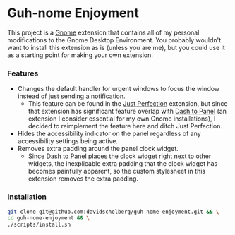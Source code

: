 # Guh-nome Enjoyment

This project is a [Gnome][gnome] extension that contains all of my personal modifications to the Gnome Desktop Environment. You probably wouldn't want to install this extension as is (unless you are me), but you could use it as a starting point for making your own extension.

### Features

* Changes the default handler for urgent windows to focus the window instead of just sending a notification.
    * This feature can be found in the [Just Perfection][just-perfection] extension, but since that extension has significant feature overlap with [Dash to Panel][dash-to-panel] (an extension I consider essential for my own Gnome installations), I decided to reimplement the feature here and ditch Just Perfection.
* Hides the accessibility indicator on the panel regardless of any accessibility settings being active.
* Removes extra padding around the panel clock widget.
    * Since [Dash to Panel][dash-to-panel] places the clock widget right next to other widgets, the inexplicable extra padding that the clock widget has becomes painfully apparent, so the custom stylesheet in this extension removes the extra padding.

### Installation

```bash
git clone git@github.com:davidscholberg/guh-nome-enjoyment.git && \
cd guh-nome-enjoyment && \
./scripts/install.sh
```

[gnome]: https://www.gnome.org/
[just-perfection]: https://extensions.gnome.org/extension/3843/just-perfection/
[dash-to-panel]:  https://extensions.gnome.org/extension/1160/dash-to-panel/
